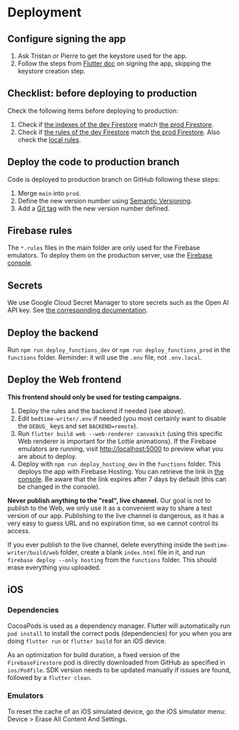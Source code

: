 # Deployment

## Configure signing the app

1. Ask Tristan or Pierre to get the keystore used for the app.
2. Follow the steps from [Flutter doc](https://docs.flutter.dev/deployment/android#signing-the-app) on signing the app,
   skipping the keystore creation step.

## Checklist: before deploying to production

Check the following items before deploying to production:
1. Check if [the indexes of the dev Firestore](https://console.firebase.google.com/u/0/project/bedtime-writer/firestore/indexes) match [the prod Firestore](https://console.firebase.google.com/u/0/project/bedtime-writer-prod/firestore/indexes).
2. Check if [the rules of the dev Firestore](https://console.firebase.google.com/u/0/project/bedtime-writer/firestore/rules) match [the prod Firestore](https://console.firebase.google.com/u/0/project/bedtime-writer-prod/firestore/rules). Also check the [local rules](../firestore.rules).

## Deploy the code to production branch

Code is deployed to production branch on GitHub following these steps:
1. Merge `main` into `prod`.
2. Define the new version number using [Semantic Versioning](https://semver.org/).
3. Add a [Git tag](https://git-scm.com/book/en/v2/Git-Basics-Tagging) with the new version number 
   defined.

## Firebase rules

The `*.rules` files in the main folder are only used for the Firebase emulators. To deploy them on
the production server, use the
[Firebase console](https://console.firebase.google.com/project/bedtime-writer/firestore/rules).

## Secrets

We use Google Cloud Secret Manager to store secrets such as the Open AI API key. See
[the corresponding documentation](https://firebase.google.com/docs/functions/config-env#secret-manager).

## Deploy the backend

Run `npm run deploy_functions_dev` or `npm run deploy_functions_prod` in the `functions` folder.
Reminder: it will use the `.env` file, not `.env.local`.

## Deploy the Web frontend

**This frontend should only be used for testing campaigns.**

1. Deploy the rules and the backend if needed (see above).
2. Edit `bedtime-writer/.env` if needed (you most certainly want to disable the `DEBUG_` keys and
   set `BACKEND=remote`).
3. Run `flutter build web --web-renderer canvaskit` (using this specific Web renderer is important
   for the Lottie animations). If the Firebase emulators are running, visit <http://localhost:5000>
   to preview what you are about to deploy.
4. Deploy with `npm run deploy_hosting_dev` in the `functions` folder. This deploys the app with
   Firebase Hosting. You can retrieve the link in
   [the console](https://console.firebase.google.com/project/bedtime-writer/hosting/sites). Be aware
   that the link expires after 7 days by default (this can be changed in the console).

**Never publish anything to the "real", live channel.** Our goal is not to publish to the Web, we
only use it as a convenient way to share a test version of our app. Publishing to the live channel
is dangerous, as it has a very easy to guess URL and no expiration time, so we cannot control its
access.

If you ever publish to the live channel, delete everything inside the `bedtime-writer/build/web`
folder, create a blank `index.html` file in it, and run `firebase deploy --only hosting` from the
`functions` folder. This should erase everything you uploaded.

## iOS

### Dependencies

CocoaPods is used as a dependency manager. Flutter will automatically run `pod install` to install 
the correct pods (dependencies) for you when you are doing `flutter run` or `flutter build` for an 
iOS device.

As an optimization for build duration, a fixed version of the `FirebaseFirestore` pod is directly 
downloaded from GitHub as specified in `ios/Podfile`. SDK version needs to be updated manually if 
issues are found, followed by a `flutter clean`.

### Emulators

To reset the cache of an iOS simulated device, go the iOS simulator menu: Device > Erase All
Content And Settings.
